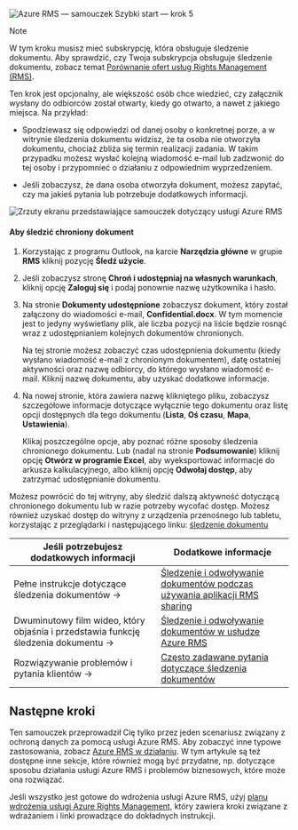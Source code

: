 ![Azure RMS — samouczek Szybki start — krok 5](../media/AzRMS_QuickStartSteps5.PNG)

> [!NOTE]
> W tym kroku musisz mieć subskrypcję, która obsługuje śledzenie dokumentu. Aby sprawdzić, czy Twoja subskrypcja obsługuje śledzenie dokumentu, zobacz temat [Porównanie ofert usług Rights Management (RMS)](https://technet.microsoft.com/dn858608.aspx).

Ten krok jest opcjonalny, ale większość osób chce wiedzieć, czy załącznik wysłany do odbiorców został otwarty, kiedy go otwarto, a nawet z jakiego miejsca. Na przykład:

-   Spodziewasz się odpowiedzi od danej osoby o konkretnej porze, a w witrynie śledzenia dokumentu widzisz, że ta osoba nie otworzyła dokumentu, chociaż zbliża się termin realizacji zadania. W takim przypadku możesz wysłać kolejną wiadomość e-mail lub zadzwonić do tej osoby i przypomnieć o działaniu z odpowiednim wyprzedzeniem.

-   Jeśli zobaczysz, że dana osoba otworzyła dokument, możesz zapytać, czy ma jakieś pytania lub potrzebuje dodatkowych informacji.

![Zrzuty ekranu przedstawiające samouczek dotyczący usługi Azure RMS](../media/AzRMS_Tutorial_5_Screenshots.png)

#### <a name="to-track-your-protected-document"></a>Aby śledzić chroniony dokument

1.  Korzystając z programu Outlook, na karcie **Narzędzia główne** w grupie **RMS** kliknij pozycję **Śledź użycie**.

2.  Jeśli zobaczysz stronę **Chroń i udostępniaj na własnych warunkach**, kliknij opcję **Zaloguj się** i podaj ponownie nazwę użytkownika i hasło.

3.  Na stronie **Dokumenty udostępnione** zobaczysz dokument, który został załączony do wiadomości e-mail, **Confidential.docx**. W tym momencie jest to jedyny wyświetlany plik, ale liczba pozycji na liście będzie rosnąć wraz z udostępnianiem kolejnych dokumentów chronionych.

    Na tej stronie możesz zobaczyć czas udostępnienia dokumentu (kiedy wysłano wiadomość e-mail z chronionym dokumentem), datę ostatniej aktywności oraz nazwę odbiorcy, do którego wysłano wiadomość e-mail. Kliknij nazwę dokumentu, aby uzyskać dodatkowe informacje.

4.  Na nowej stronie, która zawiera nazwę klikniętego pliku, zobaczysz szczegółowe informacje dotyczące wyłącznie tego dokumentu oraz listę opcji dostępnych dla tego dokumentu (**Lista**, **Oś czasu**, **Mapa**, **Ustawienia**).

    Klikaj poszczególne opcje, aby poznać różne sposoby śledzenia chronionego dokumentu. Lub (nadal na stronie **Podsumowanie**) kliknij opcję **Otwórz w programie Excel**, aby wyeksportować informacje do arkusza kalkulacyjnego, albo kliknij opcję **Odwołaj dostęp**, aby zatrzymać udostępnianie dokumentu.

Możesz powrócić do tej witryny, aby śledzić dalszą aktywność dotyczącą chronionego dokumentu lub w razie potrzeby wycofać dostęp. Możesz również uzyskać dostęp do witryny z urządzenia przenośnego lub tabletu, korzystając z przeglądarki i następującego linku: [śledzenie dokumentu](http://go.microsoft.com/fwlink/?LinkId=529562)

|Jeśli potrzebujesz dodatkowych informacji|Dodatkowe informacje|
|--------------------------------|--------------------------|
|Pełne instrukcje dotyczące śledzenia dokumentów →|[Śledzenie i odwoływanie dokumentów podczas używania aplikacji RMS sharing](../rms-client/sharing-app-track-revoke.md)|
|Dwuminutowy film wideo, który objaśnia i przedstawia funkcję śledzenia dokumentu →|[Śledzenie i odwoływanie dokumentów w usłudze Azure RMS](http://channel9.msdn.com/Series/Information-Protection/Azure-RMS-Document-Tracking-and-Revocation)|
|Rozwiązywanie problemów i pytania klientów →|[Często zadawane pytania dotyczące śledzenia dokumentów](https://technet.microsoft.com/dn947488)|

## <a name="next-steps"></a>Następne kroki
Ten samouczek przeprowadził Cię tylko przez jeden scenariusz związany z ochroną danych za pomocą usługi Azure RMS. Aby zobaczyć inne typowe zastosowania, zobacz [Azure RMS w działaniu](../understand-explore/what-admins-users-see.md). W tym artykule są też dostępne inne sekcje, które również mogą być przydatne, np. dotyczące sposobu działania usługi Azure RMS i problemów biznesowych, które może ona rozwiązać.

Jeśli wszystko jest gotowe do wdrożenia usługi Azure RMS, użyj [planu wdrożenia usługi Azure Rights Management](../plan-design/deployment-roadmap.md), który zawiera kroki związane z wdrażaniem i linki prowadzące do dokładnych instrukcji.

